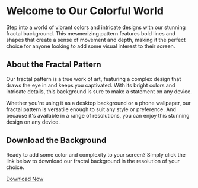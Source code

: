 <!--font:Poppins-->

# Welcome to Our Colorful World

Step into a world of vibrant colors and intricate designs with our stunning fractal background. This mesmerizing pattern features bold lines and shapes that create a sense of movement and depth, making it the perfect choice for anyone looking to add some visual interest to their screen.

## About the Fractal Pattern

Our fractal pattern is a true work of art, featuring a complex design that draws the eye in and keeps you captivated. With its bright colors and intricate details, this background is sure to make a statement on any device.

Whether you're using it as a desktop background or a phone wallpaper, our fractal pattern is versatile enough to suit any style or preference. And because it's available in a range of resolutions, you can enjoy this stunning design on any device.

## Download the Background

Ready to add some color and complexity to your screen? Simply click the link below to download our fractal background in the resolution of your choice.

[Download Now](link-to-download-page)

<!--

Write me markdown content of website with wallpaper:

"A wallpaper featuring a colorful fractal pattern, with intricate lines and bold colors."

The header of the page should not be copy of the text but rather a real content of the website which is using this wallpaper.


---


# Fractal Wallpaper

Welcome to our website featuring a stunning wallpaper with a colorful fractal pattern! This intricate design is sure to add a bold and vibrant touch to any device.

## About the Wallpaper

Our fractal wallpaper features a mesmerizing pattern that is both intricate and bold. The intricate lines and shapes create a sense of movement and depth, while the bright colors add a pop of vibrancy to your screen.

Whether you're looking to spruce up your desktop background or give your phone a new look, this wallpaper is sure to impress. And because it's available in a range of resolutions, you can enjoy this stunning design on any device.

## Download the Wallpaper

Ready to add some color and complexity to your screen? Simply click the link below to download our fractal wallpaper in the resolution of your choice.

[Download Now](link-to-download-page)


---


Heading should not include word "wallpaper". The website should not be about the wallpaper itself, wallpaper is just a related background, rewrite whole content.


---


# Welcome to Our Colorful World

Step into a world of vibrant colors and intricate designs with our stunning fractal background. This mesmerizing pattern features bold lines and shapes that create a sense of movement and depth, making it the perfect choice for anyone looking to add some visual interest to their screen.

## About the Fractal Pattern

Our fractal pattern is a true work of art, featuring a complex design that draws the eye in and keeps you captivated. With its bright colors and intricate details, this background is sure to make a statement on any device.

Whether you're using it as a desktop background or a phone wallpaper, our fractal pattern is versatile enough to suit any style or preference. And because it's available in a range of resolutions, you can enjoy this stunning design on any device.

## Download the Background

Ready to add some color and complexity to your screen? Simply click the link below to download our fractal background in the resolution of your choice.

[Download Now](link-to-download-page)


---


Write me a Google font which is best fitting for the website.

Pick from the list:
- Lobster
- Raleway
- Inter
- Exo 2
- Alegreya
- Montserrat
- Barlow Condensed
- Poppins
- Lato
- Futura
- Dancing Script
- Open Sans
- Roboto
- IBM Plex Sans
- Orbitron
- Great Vibes
- Playfair Display


Write just the font name nothing else.


---


Poppins

-->
